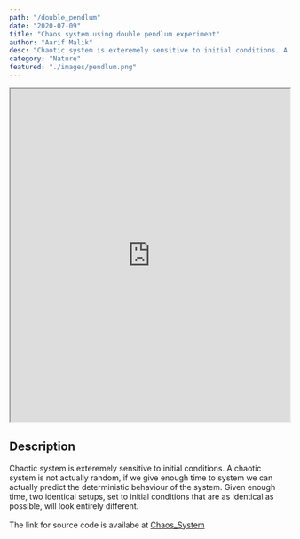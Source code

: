 ```yaml
---
path: "/double_pendlum"
date: "2020-07-09"
title: "Chaos system using double pendlum experiment"
author: "Aarif Malik"
desc: "Chaotic system is exteremely sensitive to initial conditions. A chaotic system is not actually random "
category: "Nature"
featured: "./images/pendlum.png"
---
```


<iframe width="100%" height="600" src="https://aarif1430.github.io/Chaos-System/index.html"></iframe>

## Description

Chaotic system is exteremely sensitive to initial conditions. A chaotic system is not actually random, if we give enough time to system we can actually predict the deterministic behaviour of the system. Given enough time, two identical setups, set to initial conditions that are as identical as possible, will look entirely different.<br></br>
The link for source code is availabe at [Chaos_System](https://github.com/Aarif1430/Chaos-System)
